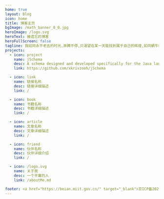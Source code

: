 ```yaml
---
home: true
layout: Blog
icon: home
title: 博客主页
bgImage: /math_banner_0_0.jpg
heroImage: /logo.svg
heroText: 被遗忘的博客
heroFullScreen: false
tagline: 我如同永不老去的时光,奔腾不停,只渴望在某一天能找到属于自己的辉煌,如同蜗牛终将爬上金字塔的塔顶,欣赏大地第一缕阳光,沐浴人间第一丝温暖
projects:
  - icon: project
    name: jSchema
    desc: A schema designed and developed specifically for the Java language.
    link: https://github.com/xkrivzooh/jSchema

  - icon: link
    name: 链接名称
    desc: 链接详细描述
    link: /

  - icon: book
    name: 书籍名称
    desc: 书籍详细描述
    link: /

  - icon: article
    name: 文章名称
    desc: 文章详细描述
    link: /

  - icon: friend
    name: 伙伴名称
    desc: 伙伴详细介绍
    link: /

  - icon: /logo.svg
    name: 关于我
    desc: 一个平庸的人
    link: /aboutMe.md

footer: <a href="https://beian.miit.gov.cn/" target="_blank">京ICP备2022013263号-1</a>
---
```

